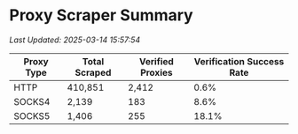 # Proxy Scraper Summary

_Last Updated: 2025-03-14 15:57:54_

| Proxy Type | Total Scraped | Verified Proxies | Verification Success Rate |
|------------|--------------|------------------|--------------------------|
| HTTP | 410,851 | 2,412 | 0.6% |
| SOCKS4 | 2,139 | 183 | 8.6% |
| SOCKS5 | 1,406 | 255 | 18.1% |
